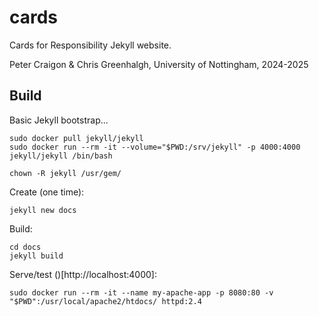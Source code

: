 # cards

Cards for Responsibility Jekyll website.

Peter Craigon & Chris Greenhalgh, University of Nottingham, 2024-2025

## Build

Basic Jekyll bootstrap...
```
sudo docker pull jekyll/jekyll
sudo docker run --rm -it --volume="$PWD:/srv/jekyll" -p 4000:4000 jekyll/jekyll /bin/bash
```
```
chown -R jekyll /usr/gem/
```

Create (one time):
```
jekyll new docs
```

Build:
```
cd docs
jekyll build
```

Serve/test ()[http://localhost:4000]:
```
sudo docker run --rm -it --name my-apache-app -p 8080:80 -v "$PWD":/usr/local/apache2/htdocs/ httpd:2.4
```
